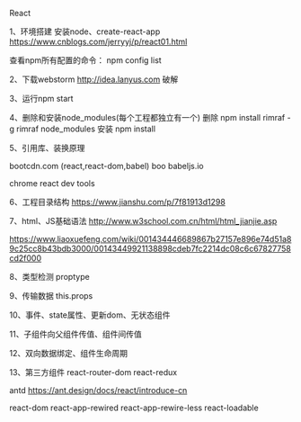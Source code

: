 React

1、环境搭建
安装node、create-react-app
https://www.cnblogs.com/jerryyj/p/react01.html

查看npm所有配置的命令： npm config list

2、下载webstorm
http://idea.lanyus.com 破解

3、运行npm start

4、删除和安装node_modules(每个工程都独立有一个)
删除
npm install rimraf -g
rimraf node_modules
安装
npm install


5、引用库、装换原理

bootcdn.com (react,react-dom,babel) boo
babeljs.io

chrome react dev tools


6、工程目录结构
https://www.jianshu.com/p/7f81913d1298

7、html、JS基础语法
http://www.w3school.com.cn/html/html_jianjie.asp


https://www.liaoxuefeng.com/wiki/001434446689867b27157e896e74d51a89c25cc8b43bdb3000/00143449921138898cdeb7fc2214dc08c6c67827758cd2f000

8、类型检测
proptype

9、传输数据
this.props

10、事件、state属性、更新dom、无状态组件

11、子组件向父组件传值、组件间传值

12、双向数据绑定、组件生命周期


13、第三方组件
react-router-dom
react-redux

antd
https://ant.design/docs/react/introduce-cn


react-dom
react-app-rewired
react-app-rewire-less
react-loadable



